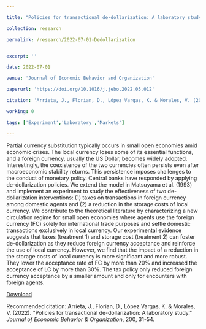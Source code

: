 ```yaml
---

title: "Policies for transactional de-dollarization: A laboratory study"

collection: research

permalink: /research/2022-07-01-Dedollarization


excerpt: ''

date: 2022-07-01

venue: 'Journal of Economic Behavior and Organization'

paperurl: 'https://doi.org/10.1016/j.jebo.2022.05.012'

citation: 'Arrieta, J., Florian, D., López Vargas, K. & Morales, V. (2022). &quot;Policies for transactional de-dollarization: A laboratory study.&quot; <i>Journal of Economic Behavior & Organization</i>, 200, 31-54.'

working: 0

tags: ['Experiment','Laboratory','Markets']

---
```

Partial currency substitution typically occurs in small open economies amid economic crises. The local currency loses some of its essential functions, and a foreign currency, usually the US Dollar, becomes widely adopted. Interestingly, the coexistence of the two currencies often persists even after macroeconomic stability returns. This persistence imposes challenges to the conduct of monetary policy. Central banks have responded by applying de-dollarization policies. We extend the model in Matsuyama et al. (1993) and implement an experiment to study the effectiveness of two de-dollarization interventions: (1) taxes on transactions in foreign currency among domestic agents and (2) a reduction in the storage costs of local currency. We contribute to the theoretical literature by characterizing a new circulation regime for small open economies where agents use the foreign currency (FC) solely for international trade purposes and settle domestic transactions exclusively in local currency. Our experimental evidence suggests that taxes (treatment 1) and storage cost (treatment 2) can foster de-dollarization as they reduce foreign currency acceptance and reinforce the use of local currency. However, we find that the impact of a reduction in the storage costs of local currency is more significant and more robust. They lower the acceptance rate of FC by more than 20% and increased the acceptance of LC by more than 30%. The tax policy only reduced foreign currency acceptance by a smaller amount and only for encounters with foreign agents.

[Download](https://doi.org/10.1016/j.jebo.2022.05.012)

Recommended citation: Arrieta, J., Florian, D., López Vargas, K. & Morales, V. (2022). &quot;Policies for transactional de-dollarization: A laboratory study.&quot; <i>Journal of Economic Behavior & Organization</i>, 200, 31-54.
